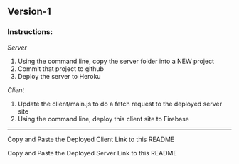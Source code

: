 ## Version-1

### Instructions:

_Server_
1. Using the command line, copy the server folder into a NEW project
1. Commit that project to github
1. Deploy the server to Heroku

_Client_ 
1.  Update the client/main.js to do a fetch request to the deployed server site
1.  Using the command line, deploy this client site to Firebase

<hr> 

Copy and Paste the Deployed Client Link to this README
> 

Copy and Paste the Deployed Server Link to this README
> 
